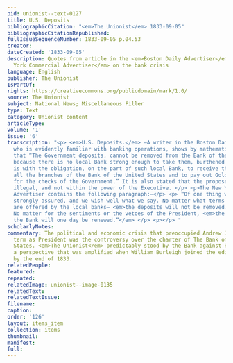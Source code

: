 ```yaml
---
pid: unionist--text-0127
title: U.S. Deposits
bibliographicCitation: "<em>The Unionist</em> 1833-09-05"
bibliographicCitationRepublished: 
fullIssueSequenceNumber: 1833-09-05 p.04.53
creator: 
dateCreated: '1833-09-05'
description: Quotes from article in the <em>Boston Daily Advertiser</em> and the <em>New
  York Commercial Advertiser</em> on the bank crisis
language: English
publisher: The Unionist
IsPartOf: 
rights: https://creativecommons.org/publicdomain/mark/1.0/
source: The Unionist
subject: National News; Miscellaneous Filler
type: Text
category: Unionist content
articleType: 
volume: '1'
issue: '6'
transcription: "<p> <em>U.S. Deposits.</em> —A writer in the Boston Daily Advertiser,
  who is evidently familiar with banking operations, shows by mathematical demonstration,
  that “The Government deposits, cannot be removed from the Bank of the United States,
  because there is no local Bank strong enough to take them, burthened as such a duty
  is with the obligation, on the part of such local Bank, to receive the bills of
  all the branches of the Bank of the United States and to pay out Gold and Silver,
  for the checks of the Government.” It is also stated that the proposed removal is
  illegal, and not within the power of the Executive. </p> <p>The New York Commercial
  Advertiser contains the following paragraph:—</p> <p> “Of one thing we feel very
  strongly assured, and we wish well what we say. No matter what terms or conditions
  are offered by the local banks— <em>the deposits will not be removed.</em> And further:
  No matter for the sentiments or the vetoes of the President, <em>the Charter of
  the Bank will one day be renewed.”</em> </p> <p></p> "
scholarlyNotes: 
commentary: The political and economic crisis that preoccupied Andrew Jackson's second
  term as President was the controversy over the charter of The Bank of the United
  States. <em>The Unionist</em> predictably stood by the Bank against President Jackson,
  a perspective that was amplified when William Burleigh joined the editorial team
  by the end of 1833.
relatedPeople: 
featured: 
repeated: 
relatedImage: unionist--image-0135
relatedText: 
relatedTextIssue: 
filename: 
caption: 
order: '126'
layout: items_item
collection: items
thumbnail: 
manifest: 
full: 
---
```

